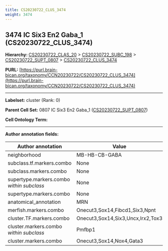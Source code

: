 ```yaml
---
title: CS20230722_CLUS_3474
weight: 3474
---
```

## 3474 IC Six3 En2 Gaba_1 (CS20230722_CLUS_3474)
<b>Hierarchy: </b>
[CS20230722_CLAS_20](../CS20230722_CLAS_20) >
[CS20230722_SUBC_198](../CS20230722_SUBC_198) >
[CS20230722_SUPT_0807](../CS20230722_SUPT_0807) >
[CS20230722_CLUS_3474](../CS20230722_CLUS_3474)

**PURL:** [https://purl.brain-bican.org/taxonomy/CCN20230722/CS20230722_CLUS_3474](https://purl.brain-bican.org/taxonomy/CCN20230722/CS20230722_CLUS_3474)

---


**Labelset:** cluster (Rank: 0)

**Parent Cell Set:** 0807 IC Six3 En2 Gaba_1 ([CS20230722_SUPT_0807](../CS20230722_SUPT_0807))



**Cell Ontology Term:** 

[MARKER GENES.]: #


---

[TRANSFERRED ANNOTATIONS.]: #


[AUTHOR ANNOTATION FIELDS.]: #


**Author annotation fields:**

| Author annotation | Value |
|-------------------|-------|
|neighborhood|MB-HB-CB-GABA|
|subclass.tf.markers.combo|None|
|subclass.markers.combo|None|
|supertype.markers.combo _within subclass_|None|
|supertype.markers.combo|None|
|anatomical_annotation|MRN|
|merfish.markers.combo|Onecut3,Sox14,Fibcd1,Six3,Npnt|
|cluster.TF.markers.combo|Onecut3,Sox14,Six3,Uncx,Irx2,Tox3|
|cluster.markers.combo _within subclass_|Pmfbp1|
|cluster.markers.combo|Onecut3,Sox14,Nox4,Gata3|
